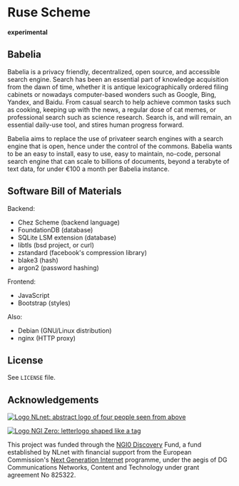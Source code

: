 # Ruse Scheme

**experimental**

## Babelia

Babelia is a privacy friendly, decentralized, open source, and
accessible search engine. Search has been an essential part of
knowledge acquisition from the dawn of time, whether it is antique
lexicographically ordered filing cabinets or nowadays computer-based
wonders such as Google, Bing, Yandex, and Baidu. From casual search to
help achieve common tasks such as cooking, keeping up with the news, a
regular dose of cat memes, or professional search such as science
research. Search is, and will remain, an essential daily-use tool, and
stires human progress forward.

Babelia aims to replace the use of privateer search engines with a
search engine that is open, hence under the control of the
commons. Babelia wants to be an easy to install, easy to use, easy to
maintain, no-code, personal search engine that can scale to billions
of documents, beyond a terabyte of text data, for under €100 a month
per Babelia instance.

## Software Bill of Materials

Backend:

- Chez Scheme (backend language)
- FoundationDB (database)
- SQLite LSM extension (database)
- libtls (bsd project, or curl)
- zstandard (facebook's compression library)
- blake3 (hash)
- argon2 (password hashing)

Frontend:

- JavaScript
- Bootstrap (styles)

Also:

- Debian (GNU/Linux distribution)
- nginx (HTTP proxy)

## License

See `LICENSE` file.

## Acknowledgements

[![Logo NLnet: abstract logo of four people seen from above](https://nlnet.nl/logo/banner.png)](https://NLnet.nl)

[![Logo NGI Zero: letterlogo shaped like a tag](https://nlnet.nl/image/logos/NGI0_tag.png)](https://NLnet.nl/NGI0)

This project was funded through the [NGI0
Discovery](https://nlnet.nl/discovery) Fund, a fund established by
NLnet with financial support from the European Commission's [Next
Generation Internet](https://ngi.eu) programme, under the aegis of DG
Communications Networks, Content and Technology under grant agreement
No 825322.
